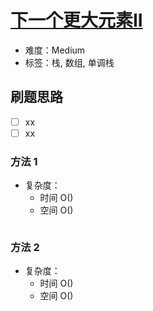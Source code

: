 # [下一个更大元素II](https://leetcode-cn.com/problems/next-greater-element-ii/)

- 难度：Medium
- 标签：栈, 数组, 单调栈

## 刷题思路

- [ ] xx
- [ ] xx

### 方法 1

- 复杂度：
    - 时间 O()
    - 空间 O()

``` js

```

### 方法 2

- 复杂度：
    - 时间 O()
    - 空间 O()

``` js

```
